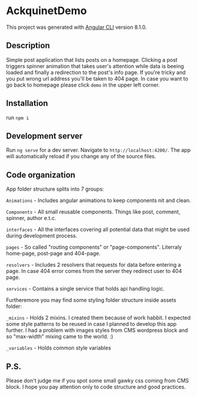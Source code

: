 # AckquinetDemo

This project was generated with [Angular CLI](https://github.com/angular/angular-cli) version 8.1.0.

## Description

Simple post application that lists posts on a homepage. Clicking a post triggers spinner animation that takes user's attention while data is beeing loaded and finally a redirection to the post's info page. If you're tricky and you put wrong url address you'll be taken to 404 page. In case you want to go back to homepage please click `demo` in the upper left corner.

## Installation

run `npm i`

## Development server

Run `ng serve` for a dev server. Navigate to `http://localhost:4200/`. The app will automatically reload if you change any of the source files.

## Code organization

App folder structure splits into 7 groups:

`Animations` - Includes angular animations to keep components nit and clean.

`Components` - All small reusable components. Things like post, comment, spinner, author e.t.c.

`interfaces` - All the interfaces covering all potential data that might be used during development process.

`pages` - So called "routing components" or "page-components". Literraly home-page, post-page and 404-page.

`resolvers` - Includes 2 resolvers that requests for data before entering a page. In case 404 error comes from the server they redirect user to 404 page.

`services` - Contains a single service that holds api handling logic.

Furtheremore you may find some styling folder structure inside assets folder:

`_mixins` - Holds 2 mixins. I created them because of work habbit. I expected some style patterns to be reused in case I planned to develop this app further. I had a problem with images styles from CMS wordpress block and so "max-width" mixing came to the world. :)

`_variables` - Holds common style variables

## P.S.

Please don't judge me if you spot some small gawky css coming from CMS block. I hope you pay attention only to code structure and good practices.
